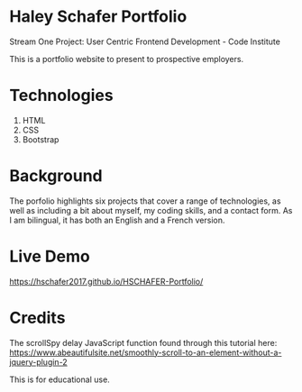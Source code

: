 # Haley Schafer Portfolio
Stream One Project: User Centric Frontend Development - Code Institute 

This is a portfolio website to present to prospective employers.  

# Technologies
1. HTML
2. CSS
3. Bootstrap

# Background 
The porfolio highlights six projects that cover a range of technologies, as well as including a bit about myself, my coding skills, and a contact form. As I am bilingual, it has both an English and a French version.

# Live Demo
https://hschafer2017.github.io/HSCHAFER-Portfolio/

# Credits 
The scrollSpy delay JavaScript function found through this tutorial here: https://www.abeautifulsite.net/smoothly-scroll-to-an-element-without-a-jquery-plugin-2


This is for educational use. 
